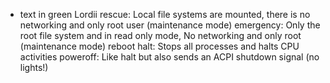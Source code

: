 + text in green Lordii
rescue: Local file systems are mounted, there is no networking and only root user (maintenance mode)
emergency: Only the root file system and in read only mode, No networking and only root (maintenance mode)
reboot
halt: Stops all processes and halts CPU activities
poweroff: Like halt but also sends an ACPI shutdown signal (no lights!)
